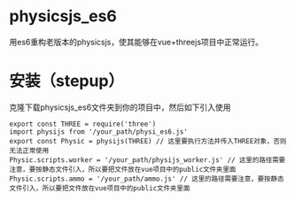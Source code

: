 # physicsjs_es6
用es6重构老版本的physicsjs，使其能够在vue+threejs项目中正常运行。
# 安装（stepup）
克隆下载physicsjs_es6文件夹到你的项目中，然后如下引入使用
```
export const THREE = require('three')
import physijs from '/your_path/physi_es6.js'
export const Physic = physijs(THREE) // 这里要执行方法并传入THREE对象，否则无法正常使用
Physic.scripts.worker = '/your_path/physijs_worker.js' // 这里的路径需要注意，要按静态文件引入，所以要把文件放在vue项目中的public文件夹里面
Physic.scripts.ammo = '/your_path/ammo.js' // 这里的路径需要注意，要按静态文件引入，所以要把文件放在vue项目中的public文件夹里面

```

